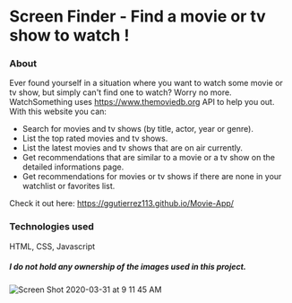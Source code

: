 # Screen Finder - Find a movie or tv show to watch !

### About
Ever found yourself in a situation where you want to watch some movie or tv show, but simply can't find one to watch? Worry no more. WatchSomething uses https://www.themoviedb.org API to help you out. With this website you can:
* Search for movies and tv shows (by title, actor, year or genre).
* List the top rated movies and tv shows.
* List the latest movies and tv shows that are on air currently.
* Get recommendations that are similar to a movie or a tv show on the detailed informations page.
* Get recommendations for movies or tv shows if there are none in your watchlist or favorites list.

Check it out here: https://ggutierrez113.github.io/Movie-App/


### Technologies used
HTML, CSS, Javascript

##### I do not hold any ownership of the images used in this project. 

![Screen Shot 2020-03-31 at 9 11 45 AM](https://user-images.githubusercontent.com/51174733/78037547-554e2d80-7331-11ea-9b3b-ce4d0b23ce68.png)


